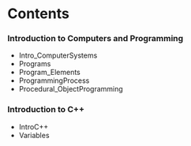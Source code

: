 # Contents

### Introduction to Computers and Programming
   - Intro_ComputerSystems
   - Programs
   - Program_Elements
   - ProgrammingProcess
   - Procedural_ObjectProgramming

### Introduction to C++
   - IntroC++
   - Variables


